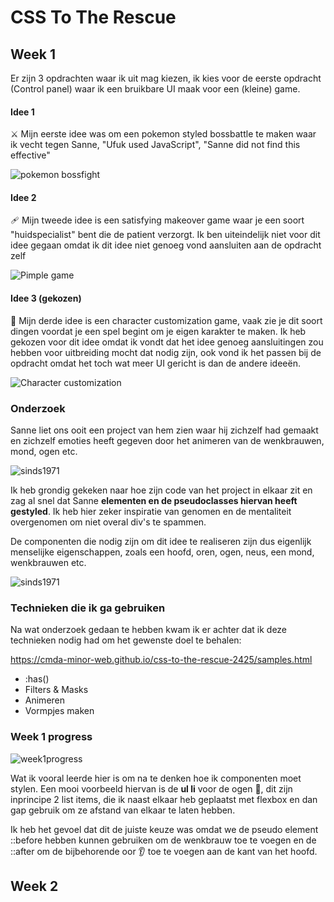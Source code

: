 # CSS To The Rescue
## Week 1
Er zijn 3 opdrachten waar ik uit mag kiezen, ik kies voor de eerste opdracht (Control panel) waar ik een bruikbare UI maak voor een (kleine) game.
#### Idee 1
⚔️ Mijn eerste idee was om een pokemon styled bossbattle te maken waar ik vecht tegen Sanne, "Ufuk used JavaScript", "Sanne did not find this effective"

![pokemon bossfight](https://static.wikia.nocookie.net/essentialsdocs/images/7/70/Battle.png/revision/latest?cb=20220523172438)

#### Idee 2
🩹 Mijn tweede idee is een satisfying makeover game waar je een soort "huidspecialist" bent die de patient verzorgt. Ik ben uiteindelijk niet voor dit idee gegaan omdat ik dit idee niet genoeg vond aansluiten aan de opdracht zelf

![Pimple game](https://www.gamenora.com/upload/games/thumbnails/Acne%20Be%20Gone.webp)

#### Idee 3 (gekozen)
👗 Mijn derde idee is een character customization game, vaak zie je dit soort dingen voordat je een spel begint om je eigen karakter te maken. Ik heb gekozen voor dit idee omdat ik vondt dat het idee genoeg aansluitingen zou hebben voor uitbreiding mocht dat nodig zijn, ook vond ik het passen bij de opdracht omdat het toch wat meer UI gericht is dan de andere ideeën.

![Character customization](https://images.axios.com/kavKMlNPJbLVGHcLApCnWdQ3NBo=/0x0:2144x1206/1920x1080/2022/11/21/1669063661762.png)

### Onderzoek
Sanne liet ons ooit een project van hem zien waar hij zichzelf had gemaakt en zichzelf emoties heeft gegeven door het animeren van de wenkbrauwen, mond, ogen etc.

![sinds1971](https://github.com/user-attachments/assets/0ff21a5d-2803-489a-8dfa-b1dd84d30897)

Ik heb grondig gekeken naar hoe zijn code van het project in elkaar zit en zag al snel dat Sanne **elementen en de pseudoclasses hiervan heeft gestyled**. Ik heb hier zeker inspiratie van genomen en de mentaliteit overgenomen om niet overal div's te spammen.

De componenten die nodig zijn om dit idee te realiseren zijn dus eigenlijk menselijke eigenschappen, zoals een hoofd, oren, ogen, neus, een mond, wenkbrauwen etc.

![sinds1971](https://github.com/user-attachments/assets/3cdd56da-c089-48d6-bebc-2dec0c8623ed)

### Technieken die ik ga gebruiken
Na wat onderzoek gedaan te hebben kwam ik er achter dat ik deze technieken nodig had om het gewenste doel te behalen:

https://cmda-minor-web.github.io/css-to-the-rescue-2425/samples.html
- :has()
- Filters & Masks
- Animeren
- Vormpjes maken

### Week 1 progress
![week1progress](https://github.com/user-attachments/assets/f42dbe18-91db-4d4e-8748-39a0cb9e0ad5)

Wat ik vooral leerde hier is om na te denken hoe ik componenten moet stylen.
Een mooi voorbeeld hiervan is de **ul li** voor de ogen 👀, dit zijn inprincipe 2 list items, die ik naast elkaar heb geplaatst met flexbox en dan gap gebruik om ze afstand van elkaar te laten hebben.

Ik heb het gevoel dat dit de juiste keuze was omdat we de pseudo element ::before hebben kunnen gebruiken om de wenkbrauw toe te voegen en de ::after om de bijbehorende oor 👂 toe te voegen aan de kant van het hoofd.

## Week 2
